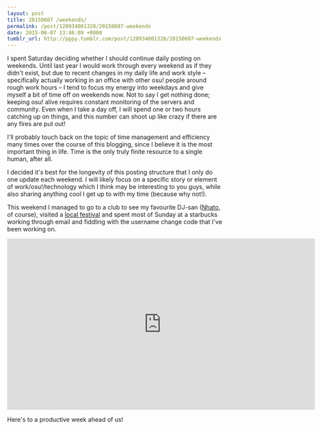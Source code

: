 ```yaml
---
layout: post
title: 20150607 /weekends/
permalink: /post/120934001328/20150607-weekends
date: 2015-06-07 13:46:09 +0000
tumblr_url: http://pppy.tumblr.com/post/120934001328/20150607-weekends
---
```

I spent Saturday deciding whether I should continue daily posting on weekends. Until last year I would work through every weekend as if they didn't exist, but due to recent changes in my daily life and work style – specifically actually working in an office with other osu! people around rough work hours – I tend to focus my energy into weekdays and give myself a bit of time off on weekends now. Not to say I get nothing done; keeping osu! alive requires constant monitoring of the servers and community. Even when I take a day off, I will spend one or two hours catching up on things, and this number can shoot up like crazy if there are any fires are put out!

I'll probably touch back on the topic of time management and efficiency many times over the course of this blogging, since I believe it is the most important thing in life. Time is the only truly finite resource to a single human, after all.

I decided it's best for the longevity of this posting structure that I only do one update each weekend. I will likely focus on a specific story or element of work/osu!/technology which I think may be interesting to you guys, while also sharing anything cool I get up to with my time (because why not!).

This weekend I managed to go to a club to see my favourite DJ-san ([Nhato](http://puu.sh/ifK3e/d74be6089a.jpg), of course), visited a [local festival](http://puu.sh/ifKsw/1342c6762d.jpg) and spent most of Sunday at a starbucks working through email and fiddling with the username change code that I've been working on.

<iframe width="720" height="400" src="https://www.youtube.com/embed/mVrDcLjiX3w" frameborder="0" allowfullscreen></iframe>

Here's to a productive week ahead of us!